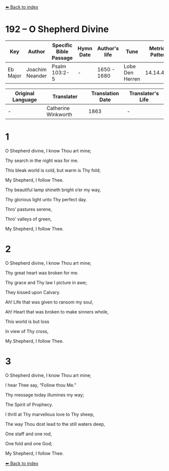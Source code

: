 [⬅️ Back to index](../README.md)

# 192 – O Shepherd Divine

Key | Author   | Specific Bible Passage     |Hymn Date |Author's life |Tune |Metrical Pattern   |Composer/Source                                                                                        
-- | --------- | ---------------------------|----------|--------------|-----|-------------------|-------------   
Eb Major  | Joachim Neander      | Psalm 103:2-5 | -  | 1650 - 1680 | Lobe Den Herren | 14.14.4.7.8 | Chorale Book for England, 1863 

Original Language | Translater | Translation Date   | Translater's Life     
----------------- | --------- | --------------------|-------------   
\-  | Catherine Winkworth      | 1863 | -  | 1827 - 1878 



# 1

O Shepherd divine, I know Thou art mine;

Thy search in the night was for me.

This bleak world is cold, but warm is Thy fold;

My Shepherd, I follow Thee.

Thy beautiful lamp shineth bright o’er my way,

Thy glorious light unto Thy perfect day.

Thro’ pastures serene,

Thro’ valleys of green,

My Shepherd, I follow Thee.



# 2

O Shepherd divine, I know Thou art mine;

Thy great heart was broken for me.

Thy grace and Thy law I picture in awe;

They kissed upon Calvary.

Ah! Life that was given to ransom my soul,

Ah! Heart that was broken to make sinners whole,

This world is but loss

In view of Thy cross,

My Shepherd, I follow Thee.



# 3

O Shepherd divine, I know Thou art mine;

I hear Thee say, “Follow thou Me.”

Thy message today illumines my way;

The Spirit of Prophecy.

I thrill at Thy marvellous love to Thy sheep,

The way Thou dost lead to the still waters deep,

One staff and one rod,

One fold and one God;

My Shepherd, I follow Thee.

[⬅️ Back to index](../README.md)
